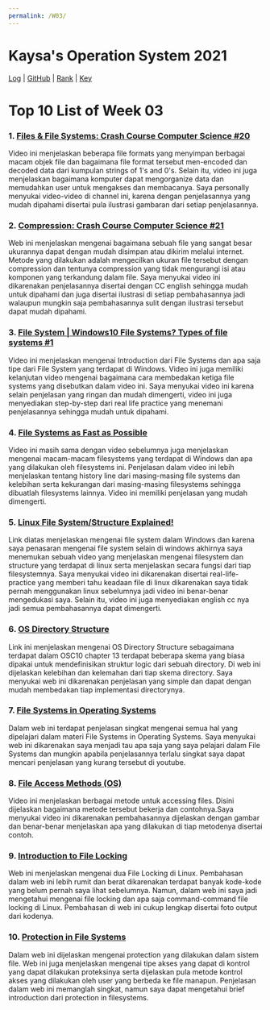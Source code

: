 ```yaml
---
permalink: /W03/
---
```


# Kaysa's Operation System 2021

[Log](TXT/mylog.txt) | [GitHub](https://github.com/kaysakay/os211) | [Rank](TXT/myrank.txt) | [Key](TXT/mypubkey.txt)

# Top 10 List of Week 03

### 1. [**Files & File Systems: Crash Course Computer Science #20**](https://www.youtube.com/watch?v=KN8YgJnShPM)<br>
Video ini menjelaskan beberapa file formats yang menyimpan berbagai macam objek file dan bagaimana file format tersebut men-encoded dan decoded data dari kumpulan strings of 1's and 0's. Selain itu, video ini juga menjelaskan bagaimana komputer dapat mengorganize data dan memudahkan user untuk mengakses dan membacanya. Saya personally menyukai video-video di channel ini, karena dengan penjelasannya yang mudah dipahami disertai pula ilustrasi gambaran dari setiap penjelasannya.

### 2. [**Compression: Crash Course Computer Science #21**](https://www.youtube.com/watch?v=OtDxDvCpPL4)<br>
Web ini menjelaskan mengenai bagaimana sebuah file yang sangat besar ukurannya dapat dengan mudah disimpan atau dikirim melalui internet. Metode yang dilakukan adalah mengecilkan ukuran file tersebut dengan compression dan tentunya compression yang tidak mengurangi isi atau komponen yang terkandung dalam file. Saya menyukai video ini dikarenakan penjelasannya disertai dengan CC english sehingga mudah untuk dipahami dan juga disertai ilustrasi di setiap pembahasannya jadi walaupun mungkin saja pembahasannya sulit dengan ilustrasi tersebut dapat mudah dipahami.

### 3. [**File System | Windows10 File Systems? Types of file systems #1**](https://www.youtube.com/watch?v=Udu6tsLeHq0)<br>
Video ini menjelaskan mengenai Introduction dari File Systems dan apa saja tipe dari File System yang terdapat di Windows. Video ini juga memiliki kelanjutan video mengenai bagaimana cara membedakan ketiga file systems yang disebutkan dalam video ini. Saya menyukai video ini karena selain penjelasan yang ringan dan mudah dimengerti, video ini juga menyediakan step-by-step dari real life practice yang menemani penjelasannya sehingga mudah untuk dipahami.

### 4. [**File Systems as Fast as Possible**](https://www.youtube.com/watch?v=BV0-EPUYuQc)<br>
Video ini masih sama dengan video sebelumnya juga menjelaskan mengenai macam-macam filesystems yang terdapat di Windows dan apa yang dilakukan oleh filesystems ini. Penjelasan dalam video ini lebih menjelaskan tentang history line dari masing-masing file systems dan kelebihan serta kekurangan dari masing-masing filesystems sehingga dibuatlah filesystems lainnya. Video ini memiliki penjelasan yang mudah dimengerti.

### 5. [**Linux File System/Structure Explained!**](https://www.youtube.com/watch?v=HbgzrKJvDRw)<br>
Link diatas menjelaskan mengenai file system dalam Windows dan karena saya penasaran mengenai file system selain di windows akhirnya saya menemukan sebuah video yang menjelaskan mengenai filesystem dan structure yang terdapat di linux serta menjelaskan secara fungsi dari tiap filesystemnya. Saya menyukai video ini dikarenakan disertai real-life-practice yang memberi tahu keadaan file di linux dikarenakan saya tidak pernah menggunakan linux sebelumnya jadi video ini benar-benar mengedukasi saya. Selain itu, video ini juga menyediakan english cc nya jadi semua pembahasannya dapat dimengerti.

### 6. [**OS Directory Structure**](https://www.javatpoint.com/os-directory-structure)<br>
Link ini menjelaskan mengenai OS Directory Structure sebagaimana terdapat dalam OSC10 chapter 13 terdapat beberapa skema yang biasa dipakai untuk mendefinisikan struktur logic dari sebuah directory. Di web ini dijelaskan kelebihan dan kelemahan dari tiap skema directory. Saya menyukai web ini dikarenakan penjelasan yang simple dan dapat dengan mudah membedakan tiap implementasi directorynya.

### 7. [**File Systems in Operating Systems**](https://www.guru99.com/file-systems-operating-system.html)<br>
Dalam web ini terdapat penjelasan singkat mengenai semua hal yang dipelajari dalam materi File Systems in Operating Systems. Saya menyukai web ini dikarenakan saya menjadi tau apa saja yang saya pelajari dalam File Systems dan mungkin apabila penjelasannya terlalu singkat saya dapat mencari penjelasan yang kurang tersebut di youtube. 

### 8. [**File Access Methods (OS)**](https://www.youtube.com/watch?v=aruUAN9lYU4)<br>
Video ini menjelaskan berbagai metode untuk accessing files. Disini dijelaskan bagaimana metode tersebut bekerja dan contohnya.Saya menyukai video ini dikarenakan pembahasannya dijelaskan dengan gambar dan benar-benar menjelaskan apa yang dilakukan di tiap metodenya disertai contoh.

### 9. [**Introduction to File Locking**](https://www.baeldung.com/linux/file-locking)<br>
Web ini menjelaskan mengenai dua File Locking di Linux. Pembahasan dalam web ini lebih rumit dan berat dikarenakan terdapat banyak kode-kode yang belum pernah saya lihat sebelumnya. Namun, dalam web ini saya jadi mengetahui mengenai file locking dan apa saja command-command file locking di Linux. Pembahasan di web ini cukup lengkap disertai foto output dari kodenya.

### 10. [**Protection in File Systems**](https://www.geeksforgeeks.org/protection-in-file-system/)<br>
Dalam web ini dijelaskan mengenai protection yang dilakukan dalam sistem file. Web ini juga menjelaskan mengenai tipe akses yang dapat di kontrol yang dapat dilakukan proteksinya serta dijelaskan pula metode kontrol akses yang dilakukan oleh user yang berbeda ke file manapun. Penjelasan dalam web ini memanglah singkat, namun saya dapat mengetahui brief introduction dari protection in filesystems.
